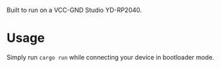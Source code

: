 Built to run on a VCC-GND Studio YD-RP2040.

# Usage
Simply run `cargo run` while connecting your device in bootloader mode.